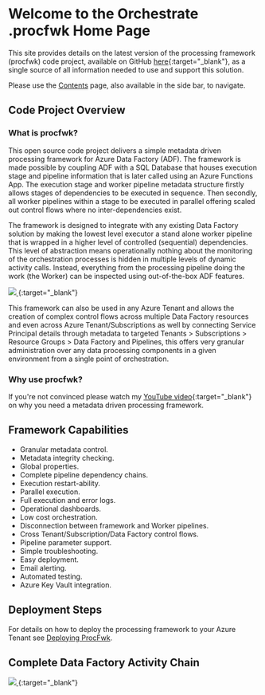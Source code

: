# Welcome to the Orchestrate .procfwk Home Page

This site provides details on the latest version of the processing framework (procfwk) code project, available on GitHub [here](https://github.com/mrpaulandrew/procfwk){:target="_blank"}, as a single source of all information needed to use and support this solution.

Please use the [Contents](/procfwk/contents) page, also available in the side bar, to navigate.

## Code Project Overview

### What is procfwk?

This open source code project delivers a simple metadata driven processing framework for Azure Data Factory (ADF). The framework is made possible by coupling ADF with a SQL Database that houses execution stage and pipeline information that is later called using an Azure Functions App. The execution stage and worker pipeline metadata structure firstly allows stages of dependencies to be executed in sequence. Then secondly, all worker pipelines within a stage to be executed in parallel offering scaled out control flows where no inter-dependencies exist.

The framework is designed to integrate with any existing Data Factory solution by making the lowest level executor a stand alone worker pipeline that is wrapped in a higher level of controlled (sequential) dependencies. This level of abstraction means operationally nothing about the monitoring of the orchestration processes is hidden in multiple levels of dynamic activity calls. Instead, everything from the processing pipeline doing the work (the Worker) can be inspected using out-of-the-box ADF features.

[ ![](/procfwk/overview.png) ](/procfwk/overview.png){:target="_blank"}

This framework can also be used in any Azure Tenant and allows the creation of complex control flows across multiple Data Factory resources and even across Azure Tenant/Subscriptions as well by connecting Service Principal details through metadata to targeted Tenants > Subscriptions > Resource Groups > Data Factory and Pipelines, this offers very granular administration over any data processing components in a given environment from a single point of orchestration.

### Why use procfwk?

If you're not convinced please watch my [YouTube video](https://www.youtube.com/watch?v=rVlc-GBpNnc){:target="_blank"} on why you need a metadata driven processing framework.

## Framework Capabilities

 * Granular metadata control.
 * Metadata integrity checking.
 * Global properties.
 * Complete pipeline dependency chains.
 * Execution restart-ability.
 * Parallel execution.
 * Full execution and error logs.
 * Operational dashboards.
 * Low cost orchestration.
 * Disconnection between framework and Worker pipelines.
 * Cross Tenant/Subscription/Data Factory control flows.
 * Pipeline parameter support.
 * Simple troubleshooting.
 * Easy deployment.
 * Email alerting.
 * Automated testing.
 * Azure Key Vault integration.

## Deployment Steps

For details on how to deploy the processing framework to your Azure Tenant see [Deploying ProcFwk](/procfwk/deployprocfwk).

## Complete Data Factory Activity Chain

[ ![](/procfwk/activitychain-full.png) ](/procfwk/activitychain-full.png){:target="_blank"}
